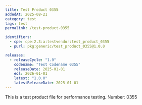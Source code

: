 ```yaml
---
title: Test Product 0355
addedAt: 2025-08-21
category: test
tags: test
permalink: /test-product-0355

identifiers:
  - cpe: cpe:2.3:a:testvendor:test_product_0355
  - purl: pkg:generic/test_product_0355@1.0.0

releases:
  - releaseCycle: "1.0"
    codename: "Test Codename 0355"
    releaseDate: 2025-01-01
    eol: 2026-01-01
    latest: "1.0.0"
    latestReleaseDate: 2025-01-01
---
```


This is a test product file for performance testing. Number: 0355
